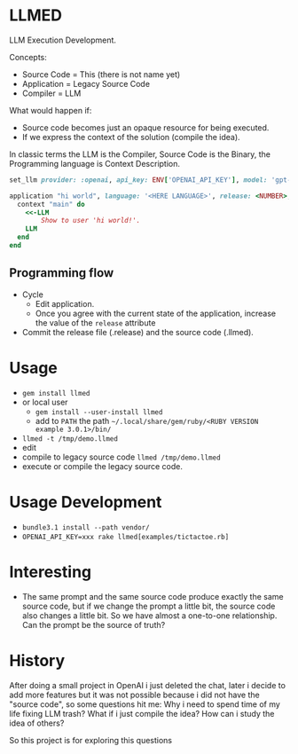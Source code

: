 # LLMED

LLM Execution Development.

Concepts:
* Source Code = This (there is not name yet)
* Application = Legacy Source Code
* Compiler = LLM

What would happen if:
* Source code becomes just an opaque resource for being executed.
* If we express the context of the solution (compile the idea).

In classic terms the LLM is the Compiler, Source Code is the Binary, the Programming language is Context Description.

```ruby
set_llm provider: :openai, api_key: ENV['OPENAI_API_KEY'], model: 'gpt-4o'

application "hi world", language: '<HERE LANGUAGE>', release: <NUMBER>, output_file: "<HERE NAME>.ollmed" do
  context "main" do
    <<-LLM
        Show to user 'hi world!'.
    LLM
  end
end
```

## Programming flow

* Cycle
  * Edit application.
  * Once you agree with the current state of the application, increase the value of the `release` attribute
* Commit the release file (.release) and the source code (.llmed).

# Usage

* `gem install llmed`
* or local user
  * `gem install --user-install llmed`
  * add to `PATH` the path `~/.local/share/gem/ruby/<RUBY VERSION example 3.0.1>/bin/`
* `llmed -t /tmp/demo.llmed`
* edit
* compile to legacy source code `llmed /tmp/demo.llmed`
* execute or compile the legacy source code.

# Usage Development

* `bundle3.1 install --path vendor/`
* `OPENAI_API_KEY=xxx rake llmed[examples/tictactoe.rb]`

# Interesting

* The same prompt and the same source code produce exactly the same source code, but if we change the prompt a little bit, the source code also changes a little bit. So we have almost a one-to-one relationship. Can the prompt be the source of truth?

# History

After doing a small project in OpenAI i just deleted the chat,
later i decide to add more features but it was not possible
because i did not have the "source code", so some questions hit me:
Why i need to spend time of my life fixing LLM trash?
What if i just compile the idea?
How can i study the idea of others?

So this project is for exploring this questions
